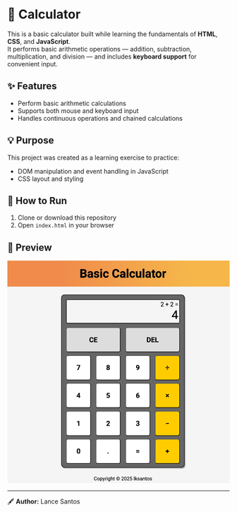 # 🧮 Calculator

This is a basic calculator built while learning the fundamentals of **HTML**, **CSS**, and **JavaScript**.  
It performs basic arithmetic operations — addition, subtraction, multiplication, and division — and includes **keyboard support** for convenient input.

## ✨ Features
- Perform basic arithmetic calculations  
- Supports both mouse and keyboard input  
- Handles continuous operations and chained calculations  

## 💡 Purpose
This project was created as a learning exercise to practice:
- DOM manipulation and event handling in JavaScript  
- CSS layout and styling  

## 🚀 How to Run
1. Clone or download this repository  
2. Open `index.html` in your browser  

## 📸 Preview
![This is a preview of my calculator](/images/preview.png)

---

🖋️ **Author:** Lance Santos